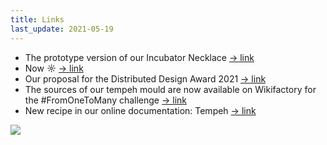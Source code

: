 ```yaml
---
title: Links
last_update: 2021-05-19
---
```


- The prototype version of our Incubator Necklace [→ link](incubator-necklace.html)
- Now ☼ [→ link](https://domingoclub.com/now.html)
- Our proposal for the Distributed Design Award 2021 [→ link](https://distributeddesign.eu/awards/entries/domingo-club-incubator/)
- The sources of our tempeh mould are now available on Wikifactory for the #FromOneToMany challenge [→ link](https://wikifactory.com/@domingoclub/tempeh-molds)
- New recipe in our online documentation: Tempeh [→ link](soy-tempeh.html)

![](grains.png)
